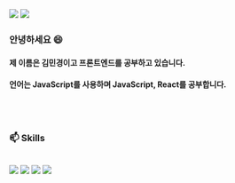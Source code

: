 <div class="contect">
<a href="https://velog.io/@wynter24" target="_blank"><img src="https://img.shields.io/badge/Blog-09B3AF?style=flat&logo=vectorlogozone&logoColor=white"/></a>
<a href="https://www.google.com" target="_blank"><img src="https://img.shields.io/badge/m.wynter.k@gmail.com-EA4335?style=flat&logo=gmail&logoColor=white"/></a>
</div>

### 안녕하세요 😄
#### 제 이름은 김민경이고 프론트엔드를 공부하고 있습니다.
#### 언어는 JavaScript를 사용하며  JavaScript, React를 공부합니다.

<br><br>

### 📫 Skills
<br>
<div class="Skills">
<a target="_blank"><img src="https://img.shields.io/badge/Html-E34F26?style=flat&logo=html5&logoColor=white"/></a>
<a target="_blank"><img src="https://img.shields.io/badge/CSS3-1572B6?style=flat&logo=css3&logoColor=white"/></a>
<a target="_blank"><img src="https://img.shields.io/badge/javascript-F7DF1E?style=flat&logo=javascript&logoColor=white"/></a>
<a target="_blank"><img src="https://img.shields.io/badge/React-61DAFB?style=flat&logo=react&logoColor=white"/></a>
</div>



